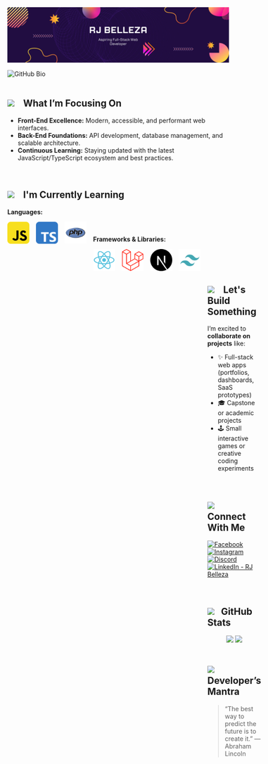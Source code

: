 
<img src="github-banner.png">

![GitHub Bio](profile-bio.gif)
<br><br>

<h2>
  <img src="https://media.tenor.com/QhRvvwpCdVoAAAAi/rocket.gif" width="50" />
  &nbsp;&nbsp;
  What I’m Focusing On
</h2>

- **Front-End Excellence:** Modern, accessible, and performant web interfaces.  
- **Back-End Foundations:** API development, database management, and scalable architecture.  
- **Continuous Learning:** Staying updated with the latest JavaScript/TypeScript ecosystem and best practices.
<br><br><br>

<h2>
  <img src="https://media.tenor.com/HZ5ZqVk4boMAAAAi/reading-read.gif" width="50" />
  &nbsp;&nbsp;
  I'm Currently Learning
</h2>

**Languages:**
<div style="display: flex; gap: 15px;">
    <img src="js.png" width="50" height="50">
    <img src="typescript.png" width="50" height="50">
    <img src="php.png" width="50" height="50">
<div><br>

**Frameworks & Libraries:**
<div style="display: flex; gap: 15px;">
    <img src="react.png" width="50" height="50">
    <img src="laravel.png" width="50" height="50">
    <img src="nextjs.png" width="50" height="50">
    <img src="tailwind.png" width="50" height="50">
<div><br><br><br>
  
<h2>
  <img src="https://media.tenor.com/-1Cyi7q9fMUAAAAi/squad-team.gif" width="60" />
  &nbsp;&nbsp;
  Let's Build Something
</h2>

I’m excited to **collaborate on projects** like:  
- ✨ Full-stack web apps (portfolios, dashboards, SaaS prototypes)  
- 🎓 Capstone or academic projects  
- 🕹️ Small interactive games or creative coding experiments
<br><br><br>


<h2>
  <img src="https://media.tenor.com/xWOaMBERP_EAAAAi/yup-yupforreal.gif" width="50" />
  &nbsp;&nbsp;
  Connect With Me
</h2>

[![Facebook](https://img.shields.io/badge/Facebook-%231877F2.svg?style=for-the-badge&logo=Facebook&logoColor=white)](https://www.facebook.com/belleza.rj.b)
[![Instagram](https://img.shields.io/badge/Instagram-%23E4405F.svg?style=for-the-badge&logo=Instagram&logoColor=white)](https://l.messenger.com/l.php?u=https%3A%2F%2Fwww.instagram.com%2Feeve_insomnia%2Fprofilecard%2F%3Figsh%3DZndiZWw5dzI2M2Z6l&h=AT3MkS4-FZ2JDxSGHTPfF9RZN2-Lko1PeS-q8IDXyqT0XfRqaKi1cUkk5j9kwqP13SEIE82AlsP5H7Tggdbwum7fQdxWlYjTNp-801qcDSZr92VgdCUT_6f0AfyzoYDT7D2EDw)
[![Discord](https://img.shields.io/badge/Discord-%235865F2.svg?style=for-the-badge&logo=discord&logoColor=white)](https://discordapp.com/users/1135068988037148715)
[![LinkedIn - RJ Belleza](https://img.shields.io/badge/LinkedIn-RJ%20Belleza-%230077B5.svg?style=for-the-badge&logo=linkedin&logoColor=white)](www.linkedin.com/in/rj-belleza-a5b913336)
<br><br><br>

<h2>
  <img src="https://media.tenor.com/j1HZ3bN5X5sAAAAi/animr-anime-girl.gif" width="60" />
  &nbsp;
  GitHub Stats
</h2>

<div align="center">
  <img src="https://github-readme-stats.vercel.app/api?username=rjbelleza&theme=tokyonight&show_icons=true&hide_border=true&count_private=true&include_all_commits=true" width="450" />
  <img src="https://github-contributor-stats.vercel.app/api?username=rjbelleza&limit=5&theme=tokyonight&combine_all_yearly_contributions=true&hide_border=true" width="500" />
</div>
<br>

<h2>
  <img src="https://media.tenor.com/fw1tSaC3MvUAAAAi/danser-encourager.gif" width="40" />
  &nbsp;
  Developer’s Mantra  
</h2>

> “The best way to predict the future is to create it.” — Abraham Lincoln
